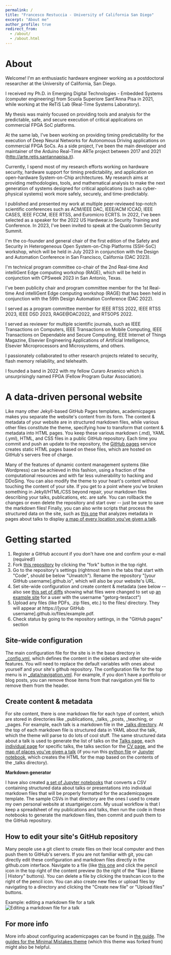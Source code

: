```yaml
---
permalink: /
title: "Francesco Restuccia - University of California San Diego"
excerpt: "About me"
author_profile: true
redirect_from:
  - /about/
  - /about.html
---
```


About
======
Welcome! I'm an enthusiastic hardware engineer working as a postdoctoral researcher at the University of California, San Diego.

I received my Ph.D. in Emerging Digital Technologies - Embedded Systems (computer engineering) from Scuola Superiore Sant'Anna Pisa in 2021, while working at the ReTiS Lab (Real-Time Systems Laboratory).

My thesis was mainly focused on providing tools and analysis for the predictable, safe, and secure execution of critical applications on commercial FPGA SoC platforms.

At the same lab, I've been working on providing timing predictability for the execution of Deep Neural Networks for Autonomous Driving applications on commercial FPGA SoCs. As a side project, I've been the main developer and maintainer of the Arduino Real-Time ARTe project between 2017 and 2021 (http://arte.retis.santannapisa.it).

Currently, I spend most of my research efforts working on hardware security, hardware support for timing predictability, and application on open-hardware System-on-Chip architectures. My research aims at providing methodologies, tools, and mathematical analysis to make the next generation of systems designed for critical applications (such as cyber-physical systems) work more safely, securely, and time-predictably.

I published and presented my work at multiple peer-reviewed top-notch scientific conferences such as ACM/IEEE DAC, IEEE/ACM ICCAD, IEEE CASES, IEEE FCCM, IEEE RTSS, and Euromicro ECRTS. In 2022, I've been selected as a speaker for the 2022 US Hardwear.io Security Training and Conference. In 2023, I've been invited to speak at the Qualcomm Security Summit.

I'm the co-founder and general chair of the first edition of the Safety and Security in Heterogeneous Open System-on-Chip Platforms (SSH-SoC) workshop, which will be held in July 2023 in conjunction with the Design and Automation Conference in San Francisco, California (DAC 2023).

I'm technical program committee co-chair of the 2nd Real-time And intelliGent Edge computing workshop (RAGE), which will be held in conjunction with CPSweek 2023 in San Antonio, Texas.

I've been publicity chair and program committee member for the 1st Real-time And intelliGent Edge computing workshop (RAGE) that has been held in conjunction with the 59th Design Automation Conference (DAC 2022).

I served as a program committee member for IEEE RTSS 2022, IEEE RTSS 2023, IEEE DSD 2023, RAGE@DAC2022, and RTSOPS 2022.

I served as reviewer for multiple scientific journals, such as IEEE Transactions on Computers, IEEE Transactions on Mobile Computing, IEEE Transactions on Dependable and Secure Computing, IEEE Internet of Things Magazine, Elsevier Engineering Applications of Artificial Intelligence, Elsevier Microprocessors and Microsystems, and others.

I passionately collaborated to other research projects related to security, flash memory reliability, and telehealth.

I founded a band in 2022 with my fellow Curaro Arsenico which is unsurprisingly named FPGA (Fellow Program Guitar Association).



A data-driven personal website
======
Like many other Jekyll-based GitHub Pages templates, academicpages makes you separate the website's content from its form. The content & metadata of your website are in structured markdown files, while various other files constitute the theme, specifying how to transform that content & metadata into HTML pages. You keep these various markdown (.md), YAML (.yml), HTML, and CSS files in a public GitHub repository. Each time you commit and push an update to the repository, the [GitHub pages](https://pages.github.com/) service creates static HTML pages based on these files, which are hosted on GitHub's servers free of charge.

Many of the features of dynamic content management systems (like Wordpress) can be achieved in this fashion, using a fraction of the computational resources and with far less vulnerability to hacking and DDoSing. You can also modify the theme to your heart's content without touching the content of your site. If you get to a point where you've broken something in Jekyll/HTML/CSS beyond repair, your markdown files describing your talks, publications, etc. are safe. You can rollback the changes or even delete the repository and start over -- just be sure to save the markdown files! Finally, you can also write scripts that process the structured data on the site, such as [this one](https://github.com/academicpages/academicpages.github.io/blob/master/talkmap.ipynb) that analyzes metadata in pages about talks to display [a map of every location you've given a talk](https://academicpages.github.io/talkmap.html).

Getting started
======
1. Register a GitHub account if you don't have one and confirm your e-mail (required!)
1. Fork [this repository](https://github.com/academicpages/academicpages.github.io) by clicking the "fork" button in the top right.
1. Go to the repository's settings (rightmost item in the tabs that start with "Code", should be below "Unwatch"). Rename the repository "[your GitHub username].github.io", which will also be your website's URL.
1. Set site-wide configuration and create content & metadata (see below -- also see [this set of diffs](http://archive.is/3TPas) showing what files were changed to set up [an example site](https://getorg-testacct.github.io) for a user with the username "getorg-testacct")
1. Upload any files (like PDFs, .zip files, etc.) to the files/ directory. They will appear at https://[your GitHub username].github.io/files/example.pdf.  
1. Check status by going to the repository settings, in the "GitHub pages" section

Site-wide configuration
------
The main configuration file for the site is in the base directory in [_config.yml](https://github.com/academicpages/academicpages.github.io/blob/master/_config.yml), which defines the content in the sidebars and other site-wide features. You will need to replace the default variables with ones about yourself and your site's github repository. The configuration file for the top menu is in [_data/navigation.yml](https://github.com/academicpages/academicpages.github.io/blob/master/_data/navigation.yml). For example, if you don't have a portfolio or blog posts, you can remove those items from that navigation.yml file to remove them from the header.

Create content & metadata
------
For site content, there is one markdown file for each type of content, which are stored in directories like _publications, _talks, _posts, _teaching, or _pages. For example, each talk is a markdown file in the [_talks directory](https://github.com/academicpages/academicpages.github.io/tree/master/_talks). At the top of each markdown file is structured data in YAML about the talk, which the theme will parse to do lots of cool stuff. The same structured data about a talk is used to generate the list of talks on the [Talks page](https://academicpages.github.io/talks), each [individual page](https://academicpages.github.io/talks/2012-03-01-talk-1) for specific talks, the talks section for the [CV page](https://academicpages.github.io/cv), and the [map of places you've given a talk](https://academicpages.github.io/talkmap.html) (if you run this [python file](https://github.com/academicpages/academicpages.github.io/blob/master/talkmap.py) or [Jupyter notebook](https://github.com/academicpages/academicpages.github.io/blob/master/talkmap.ipynb), which creates the HTML for the map based on the contents of the _talks directory).

**Markdown generator**

I have also created [a set of Jupyter notebooks](https://github.com/academicpages/academicpages.github.io/tree/master/markdown_generator
) that converts a CSV containing structured data about talks or presentations into individual markdown files that will be properly formatted for the academicpages template. The sample CSVs in that directory are the ones I used to create my own personal website at stuartgeiger.com. My usual workflow is that I keep a spreadsheet of my publications and talks, then run the code in these notebooks to generate the markdown files, then commit and push them to the GitHub repository.

How to edit your site's GitHub repository
------
Many people use a git client to create files on their local computer and then push them to GitHub's servers. If you are not familiar with git, you can directly edit these configuration and markdown files directly in the github.com interface. Navigate to a file (like [this one](https://github.com/academicpages/academicpages.github.io/blob/master/_talks/2012-03-01-talk-1.md) and click the pencil icon in the top right of the content preview (to the right of the "Raw | Blame | History" buttons). You can delete a file by clicking the trashcan icon to the right of the pencil icon. You can also create new files or upload files by navigating to a directory and clicking the "Create new file" or "Upload files" buttons.

Example: editing a markdown file for a talk
![Editing a markdown file for a talk](/images/editing-talk.png)

For more info
------
More info about configuring academicpages can be found in [the guide](https://academicpages.github.io/markdown/). The [guides for the Minimal Mistakes theme](https://mmistakes.github.io/minimal-mistakes/docs/configuration/) (which this theme was forked from) might also be helpful.
